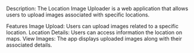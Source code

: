 Description:
The Location Image Uploader is a web application that allows users to upload images associated with specific locations. 

Features
Image Upload: Users can upload images related to a specific location.
Location Details: Users can access information the location on maps.
View Images: The app displays uploaded images along with their associated details.
